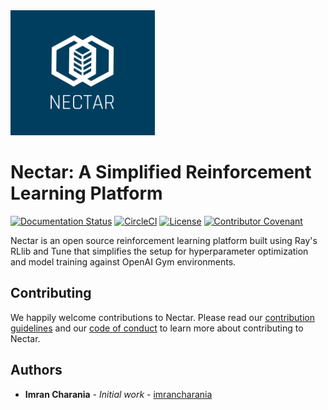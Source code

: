 <img src='https://github.com/nectar-ai/nectar/raw/main/docs/source/images/nectar_header_logo.png' height='200'>

# Nectar: A Simplified Reinforcement Learning Platform
[![Documentation Status](https://readthedocs.org/projects/nectarai/badge/?version=latest)](https://nectarai.readthedocs.io/en/latest/?badge=latest)
[![CircleCI](https://circleci.com/gh/nectar-ai/nectar/tree/main.svg?style=shield)](https://circleci.com/gh/nectar-ai/nectar/tree/main)
[![License](https://img.shields.io/badge/license-Apache%202-brightgreen.svg)](https://github.com/nectar-ai/nectar/blob/master/LICENSE)
[![Contributor Covenant](https://img.shields.io/badge/Contributor%20Covenant-2.1-4baaaa.svg)](code_of_conduct.md)

Nectar is an open source reinforcement learning platform built using Ray's RLlib and Tune that simplifies the setup for hyperparameter optimization and model training against OpenAI Gym environments.

## Contributing
We happily welcome contributions to Nectar. Please read our [contribution guidelines](https://github.com/nectar-ai/nectar/blob/main/CONTRIBUTING.md) and our [code of conduct](https://github.com/nectar-ai/nectar/blob/main/CODE_OF_CONDUCT.md) to learn more about contributing to Nectar.

## Authors
* **Imran Charania** - *Initial work* - [imrancharania](https://github.com/imrancharania)
